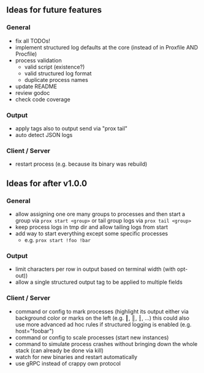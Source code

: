 ## Ideas for future features

### General
- fix all TODOs!
- implement structured log defaults at the core (instead of in Proxfile AND Procfile)
- process validation
  - valid script (existence?)
  - valid structured log format
  - duplicate process names
- update README
- review godoc
- check code coverage

### Output
- apply tags also to output send via "prox tail"
- auto detect JSON logs

### Client / Server
- restart process (e.g. because its binary was rebuild)


## Ideas for after v1.0.0

### General
- allow assigning one ore many groups to processes and then start a group via `prox start <group>` or tail group logs via `prox tail <group>`
- keep process logs in tmp dir and allow tailing logs from start
- add way to start everything except some specific processes
  - e.g. `prox start !foo !bar`

### Output
- limit characters per row in output based on terminal width (with opt-out))
- allow a single structured output tag to be applied to multiple fields

### Client / Server
- command or config to mark processes (highlight its output either via background color or marks on the left (e.g. ┃, ║, ┋, …)
  this could also use more advanced ad hoc rules if structured logging is enabled (e.g. host="foobar")
- command or config to scale processes (start new instances)
- command to simulate process crashes without bringing down the whole stack (can already be done via kill)
- watch for new binaries and restart automatically
- use gRPC instead of crappy own protocol
